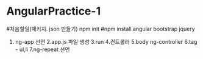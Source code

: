 # AngularPractice-1
#처음할일(패키지. json 만들기) npm init
#npm install angular bootstrap jquery

1. ng-app 선언
2.app.js 파일 생성
3.run
4.컨트롤러
5.body ng-controller
6.tag - ul,li
7.ng-repeat 선언
